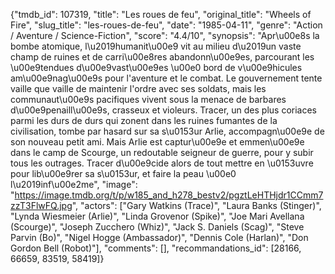 {"tmdb_id": 107319, "title": "Les roues de feu", "original_title": "Wheels of Fire", "slug_title": "les-roues-de-feu", "date": "1985-04-11", "genre": "Action / Aventure / Science-Fiction", "score": "4.4/10", "synopsis": "Apr\u00e8s la bombe atomique, l\u2019humanit\u00e9 vit au milieu d\u2019un vaste champ de ruines et de carri\u00e8res abandonn\u00e9es, parcourant les \u00e9tendues d\u00e9vast\u00e9es \u00e0 bord de v\u00e9hicules am\u00e9nag\u00e9s pour l'aventure et le combat. Le gouvernement tente vaille que vaille de maintenir l'ordre avec ses soldats, mais les communaut\u00e9s pacifiques vivent sous la menace de barbares d\u00e9penaill\u00e9s, crasseux et violeurs. Tracer, un des plus coriaces parmi les durs de durs qui zonent dans les ruines fumantes de la civilisation, tombe par hasard sur sa s\u0153ur Arlie, accompagn\u00e9e de son nouveau petit ami. Mais Arlie est captur\u00e9e et emmen\u00e9e dans le camp de Scourge, un redoutable seigneur de guerre, pour y subir tous les outrages. Tracer d\u00e9cide alors de tout mettre en \u0153uvre pour lib\u00e9rer sa s\u0153ur, et faire la peau \u00e0 l\u2019inf\u00e2me", "image": "https://image.tmdb.org/t/p/w185_and_h278_bestv2/pgztLeHTHjdr1CCmm7zzT3FlwFQ.jpg", "actors": ["Gary Watkins (Trace)", "Laura Banks (Stinger)", "Lynda Wiesmeier (Arlie)", "Linda Grovenor (Spike)", "Joe Mari Avellana (Scourge)", "Joseph Zucchero (Whiz)", "Jack S. Daniels (Scag)", "Steve Parvin (Bo)", "Nigel Hogge (Ambassador)", "Dennis Cole (Harlan)", "Don Gordon Bell (Robot)"], "comments": [], "recommandations_id": [28166, 66659, 83519, 58419]}